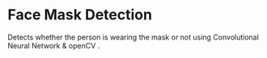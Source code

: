 # Face Mask Detection
Detects whether the person is wearing the mask or not using Convolutional Neural Network & openCV .

<!-- ### Detects that the person is not wearing the mask & showing the alert box. -->
<!-- <img src="./Without Mask.png" /> -->

<!-- ### Mask is been detected -->
<!-- <img src="./With Mask.png" /> -->
